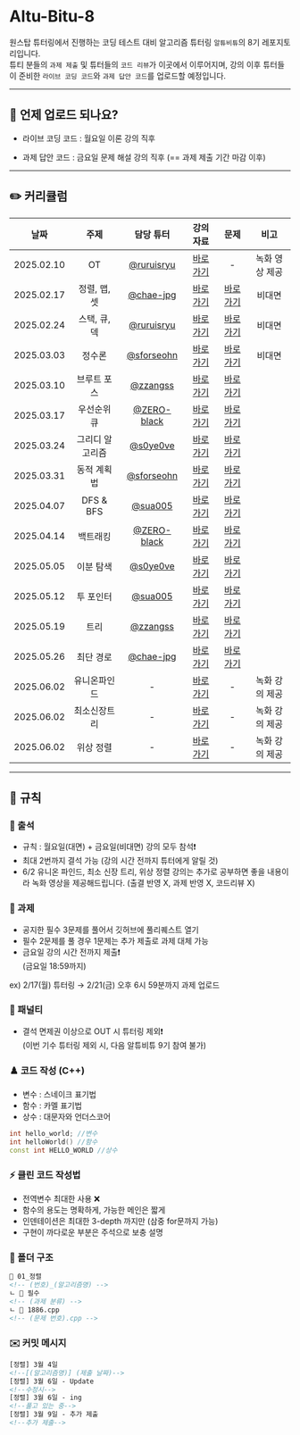 # Altu-Bitu-8

원스탑 튜터링에서 진행하는 코딩 테스트 대비 알고리즘 튜터링 `알튜비튜`의 8기 레포지토리입니다.  
튜티 분들의 `과제 제출` 및 튜터들의 `코드 리뷰`가 이곳에서 이루어지며, 강의 이후 튜터들이 준비한 `라이브 코딩 코드`와 `과제 답안 코드`를 업로드할 예정입니다.

---

## 📅 언제 업로드 되나요?

-   라이브 코딩 코드 : 월요일 이론 강의 직후

-   과제 답안 코드 : 금요일 문제 해설 강의 직후 (== 과제 제출 기간 마감 이후)

---

## ✏️ 커리큘럼

| 날짜 | 주제 | 담당 튜터 | 강의 자료 | 문제 | 비고 |
| :-: | :-: | :-: |:----------------------------------------------------------------------------------------------------------------------------------------------------------------------------------------------------------------------:|:---------------------------------------------------------------------------------------------------------------------------:|:--------------:|
| 2025.02.10 | OT | [@ruruisryu](https://github.com/ruruisryu) | [바로가기](https://github.com/Altu-Bitu-8/Notice/blob/main/00_OT/00_OT.pdf) | - | 녹화 영상 제공 |
| 2025.02.17 | 정렬, 맵, 셋 | [@chae-jpg](https://github.com/chae-jpg) | [바로가기](https://github.com/Altu-Bitu-8/Notice/tree/main/01_%EC%A0%95%EB%A0%AC_%EB%A7%B5_%EC%85%8B/%EA%B0%95%EC%9D%98%EC%9E%90%EB%A3%8C) | [바로가기](https://github.com/Altu-Bitu-8/Notice/blob/main/01_%EC%A0%95%EB%A0%AC_%EB%A7%B5_%EC%85%8B/README.md) | 비대면 |
| 2025.02.24 | 스택, 큐, 덱 | [@ruruisryu](https://github.com/ruruisryu) |[바로가기](https://github.com/Altu-Bitu-8/Notice/tree/main/02_%EC%8A%A4%ED%83%9D_%ED%81%90_%EB%8D%B1/%EA%B0%95%EC%9D%98%EC%9E%90%EB%A3%8C) | [바로가기](https://github.com/Altu-Bitu-8/Notice/blob/main/02_%EC%8A%A4%ED%83%9D_%ED%81%90_%EB%8D%B1/README.md) | 비대면 |
| 2025.03.03 | 정수론 | [@sforseohn](https://github.com/sforseohn) | [바로가기](https://github.com/Altu-Bitu-8/Notice/tree/main/03_%EC%A0%95%EC%88%98%EB%A1%A0/%EA%B0%95%EC%9D%98%EC%9E%90%EB%A3%8C) | [바로가기](https://github.com/Altu-Bitu-8/Notice/blob/main/03_%EC%A0%95%EC%88%98%EB%A1%A0/README.md) | 비대면 | 
| 2025.03.10 | 브루트 포스 | [@zzangss](https://github.com/zzangss) | [바로가기](https://github.com/Altu-Bitu-8/Notice/tree/main/04_%EB%B8%8C%EB%A3%A8%ED%8A%B8%ED%8F%AC%EC%8A%A4/%EA%B0%95%EC%9D%98%EC%9E%90%EB%A3%8C) | [바로가기](https://github.com/Altu-Bitu-8/Notice/blob/main/04_%EB%B8%8C%EB%A3%A8%ED%8A%B8%ED%8F%AC%EC%8A%A4/README.md) | |
| 2025.03.17 | 우선순위 큐 | [@ZERO-black](https://github.com/ZERO-black) | [바로가기](https://github.com/Altu-Bitu-8/Notice/tree/main/05_%EC%9A%B0%EC%84%A0%EC%88%9C%EC%9C%84_%ED%81%90/%EA%B0%95%EC%9D%98%EC%9E%90%EB%A3%8C) | [바로가기](https://github.com/Altu-Bitu-8/Notice/tree/main/05_%EC%9A%B0%EC%84%A0%EC%88%9C%EC%9C%84_%ED%81%90/README.md) | |
| 2025.03.24 | 그리디 알고리즘 | [@s0ye0ve](https://github.com/s0ye0ve) | [바로가기](https://github.com/Altu-Bitu-8/Notice/tree/main/06_%EA%B7%B8%EB%A6%AC%EB%94%94_%EC%95%8C%EA%B3%A0%EB%A6%AC%EC%A6%98/%EA%B0%95%EC%9D%98%EC%9E%90%EB%A3%8C) | [바로가기](https://github.com/Altu-Bitu-8/Notice/tree/main/06_%EA%B7%B8%EB%A6%AC%EB%94%94_%EC%95%8C%EA%B3%A0%EB%A6%AC%EC%A6%98/README.md) | |
| 2025.03.31 | 동적 계획법  | [@sforseohn](https://github.com/sforseohn) | [바로가기](https://github.com/Altu-Bitu-8/Notice/tree/main/07_%EB%8F%99%EC%A0%81_%EA%B3%84%ED%9A%8D%EB%B2%95/%EA%B0%95%EC%9D%98%EC%9E%90%EB%A3%8C) |[바로가기](https://github.com/Altu-Bitu-8/Notice/blob/main/07_%EB%8F%99%EC%A0%81_%EA%B3%84%ED%9A%8D%EB%B2%95/README.md) | |
| 2025.04.07 | DFS & BFS  | [@sua005](https://github.com/sua005) | [바로가기](https://github.com/Altu-Bitu-8/Notice/tree/main/08_DFS_BFS/%EA%B0%95%EC%9D%98%EC%9E%90%EB%A3%8C) | [바로가기](https://github.com/Altu-Bitu-8/Notice/tree/main/08_DFS_BFS/README.md) | |
| 2025.04.14 | 백트래킹   | [@ZERO-black](https://github.com/ZERO-black) | [바로가기](https://github.com/Altu-Bitu-8/Notice/tree/main/09_%EB%B0%B1%ED%8A%B8%EB%9E%98%ED%82%B9/%EA%B0%95%EC%9D%98%EC%9E%90%EB%A3%8C) | [바로가기](https://github.com/Altu-Bitu-8/Notice/blob/main/09_%EB%B0%B1%ED%8A%B8%EB%9E%98%ED%82%B9/README.md) | |
| 2025.05.05 | 이분 탐색  | [@s0ye0ve](https://github.com/s0ye0ve) | [바로가기](https://github.com/Altu-Bitu-8/Notice/tree/main/10_%EC%9D%B4%EB%B6%84%ED%83%90%EC%83%89/%EA%B0%95%EC%9D%98%EC%9E%90%EB%A3%8C) | [바로가기](https://github.com/Altu-Bitu-8/Notice/tree/main/10_%EC%9D%B4%EB%B6%84%ED%83%90%EC%83%89/README.md) | |
| 2025.05.12 | 투 포인터  | [@sua005](https://github.com/sua005) | [바로가기](https://github.com/Altu-Bitu-8/Notice/tree/main/11_%ED%88%AC%ED%8F%AC%EC%9D%B8%ED%84%B0/%EA%B0%95%EC%9D%98%EC%9E%90%EB%A3%8C) | [바로가기](https://github.com/Altu-Bitu-8/Notice/blob/main/11_%ED%88%AC%ED%8F%AC%EC%9D%B8%ED%84%B0/README.md) | |
| 2025.05.19 | 트리 | [@zzangss](https://github.com/zzangss) | [바로가기](https://github.com/Altu-Bitu-8/Notice/tree/main/12_%ED%8A%B8%EB%A6%AC/%EA%B0%95%EC%9D%98%EC%9E%90%EB%A3%8C) | [바로가기](https://github.com/Altu-Bitu-8/Notice/blob/main/12_%ED%8A%B8%EB%A6%AC/README.md) | |
| 2025.05.26 | 최단 경로  | [@chae-jpg](https://github.com/chae-jpg) | [바로가기](https://github.com/Altu-Bitu-8/Notice/tree/main/13_%EC%B5%9C%EB%8B%A8%EA%B2%BD%EB%A1%9C/%EA%B0%95%EC%9D%98%EC%9E%90%EB%A3%8C) | [바로가기](https://github.com/Altu-Bitu-8/Notice/blob/main/13_%EC%B5%9C%EB%8B%A8%EA%B2%BD%EB%A1%9C/README.md) | |
| 2025.06.02 | 유니온파인드 | - | [바로가기](https://github.com/Altu-Bitu-8/Notice/tree/main/14_%EC%9C%A0%EB%8B%88%EC%98%A8%ED%8C%8C%EC%9D%B8%EB%93%9C/%EA%B0%95%EC%9D%98%EC%9E%90%EB%A3%8C) | - | 녹화 강의 제공 |
| 2025.06.02 | 최소신장트리 | - | [바로가기](https://github.com/Altu-Bitu-8/Notice/tree/main/15_%EC%B5%9C%EC%86%8C%EC%8B%A0%EC%9E%A5%ED%8A%B8%EB%A6%AC/%EA%B0%95%EC%9D%98%EC%9E%90%EB%A3%8C) | - | 녹화 강의 제공 | 
| 2025.06.02 | 위상 정렬 | - | [바로가기](http://github.com/Altu-Bitu-8/Notice/tree/main/16_%EC%9C%84%EC%83%81%EC%A0%95%EB%A0%AC/%EA%B0%95%EC%9D%98%EC%9E%90%EB%A3%8C) | - | 녹화 강의 제공 |

---

## 🤙 규칙

### 🎉 출석

-   규칙 : 월요일(대면) + 금요일(비대면) 강의 모두 참석❗
-   최대 2번까지 결석 가능 (강의 시간 전까지 튜터에게 알릴 것) 
-   6/2 유니온 파인드, 최소 신장 트리, 위상 정렬 강의는 추가로 공부하면 좋을 내용이라 녹화 영상을 제공해드립니다. (출결 반영 X, 과제 반영 X, 코드리뷰 X)

### 🎉 과제

-   공지한 필수 3문제를 풀어서 깃허브에 풀리퀘스트 열기
-   필수 2문제를 풀 경우 1문제는 추가 제출로 과제 대체 가능
-   금요일 강의 시간 전까지 제출❗  
    (금요일 18:59까지)

ex) 2/17(월) 튜터링 → 2/21(금) 오후 6시 59분까지 과제 업로드

### 📌 패널티

-   결석 면제권 이상으로 OUT 시 튜터링 제외❗  
    (이번 기수 튜터링 제외 시, 다음 알튜비튜 9기 참여 불가)

### ♟️ 코드 작성 (C++)

-   변수 : 스네이크 표기법
-   함수 : 카멜 표기법
-   상수 : 대문자와 언더스코어

```cpp
int hello_world; //변수
int helloWorld() //함수
const int HELLO_WORLD //상수
```

### ⚡ 클린 코드 작성법

-   전역변수 최대한 사용 ❌
-   함수의 용도는 명확하게, 가능한 메인은 짧게
-   인덴테이션은 최대한 3-depth 까지만 (삼중 for문까지 가능)
-   구현이 까다로운 부분은 주석으로 보충 설명

### 📁 폴더 구조

```html
📁 01_정렬
<!-- (번호)_(알고리즘명) -->
ㄴ 📁 필수
<!-- (과제 분류) -->
ㄴ 📄 1886.cpp
<!-- (문제 번호).cpp -->
```

### ✉️ 커밋 메시지

```html
[정렬] 3월 4일
<!--[(알고리즘명)] (제출 날짜)-->
[정렬] 3월 6일 - Update
<!--수정시-->
[정렬] 3월 6일 - ing
<!--풀고 있는 중-->
[정렬] 3월 9일 - 추가 제출
<!--추가 제출-->
```
